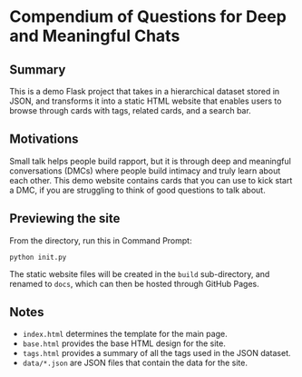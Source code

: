 # Compendium of Questions for Deep and Meaningful Chats

## Summary

This is a demo Flask project that takes in a hierarchical dataset stored in JSON, and transforms it into a static HTML website that enables users to browse through cards with tags, related cards, and a search bar.

## Motivations

Small talk helps people build rapport, but it is through deep and meaningful conversations (DMCs) where people build intimacy and truly learn about each other. This demo website contains cards that you can use to kick start a DMC, if you are struggling to think of good questions to talk about. 

## Previewing the site

From the directory, run this in Command Prompt: 
```
python init.py
```

The static website files will be created in the `build` sub-directory, and renamed to `docs`, which can then be hosted through GitHub Pages.

## Notes

- `index.html` determines the template for the main page.
- `base.html` provides the base HTML design for the site.
- `tags.html` provides a summary of all the tags used in the JSON dataset. 
- `data/*.json` are JSON files that contain the data for the site.
